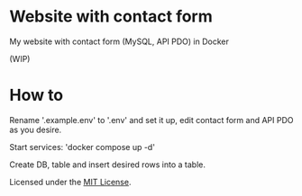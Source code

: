 # Website with contact form 

My website with contact form (MySQL, API PDO)  in Docker

(WIP)

# How to 

Rename '.example.env' to '.env' and set it up, edit contact form and API PDO as you desire.

Start services: 'docker compose up -d' 

Create DB, table and insert desired rows into a table.

Licensed under the [MIT License](LICENSE).
